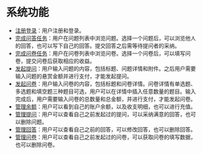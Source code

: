 # 系统功能

 -  [注册登录](register_login.md)：用户注册和登录。
 -  [完成问答任务](answer_question.md)：用户在问题列表中浏览问题。选择一个问题后，可以浏览他人的回答，也可以写下自己的回答。提交回答之后需等待提问者的采纳。
 -  [完成问卷任务](fill_out_questionnaire.md)：用户在问卷列表中浏览问卷。选择一个问卷后，可以填写问卷，提交问卷后获取相应的收益。
 -  [发起提问](post_question.md)：用户输入问题的内容，包括标题、问题详情和附件。之后用户需要输入问题的悬赏金额并进行支付，才能发起提问。
 -  [发起问卷](publish_questionnaire.md)：用户输入问卷的内容，包括标题和问卷详情。问卷详情有单选题、多选题和填空题三种题目可选，用户可以在详情中插入任意数量的题目。输入完成后，用户需要输入问卷的总数量和总金额，并进行支付，才能发起问卷。
 -  [管理余额](manage_balance.md)：用户可以看到自己的账户余额，以及收支明细，也可以进行充值。
 -  [管理提问](manage_question.md)：用户可以查看自己之前发起过的提问，可以采纳满意的回答，也可以删除问题。
 -  [管理回答](manage_answer.md)：用户可以查看自己之前的回答，可以修改回答，也可以删除回答。
 -  [管理问卷](manage_questionnaire.md)：用户可以查看自己之前发起过的问卷，可以获取问卷的填写数据，也可以删除问卷。